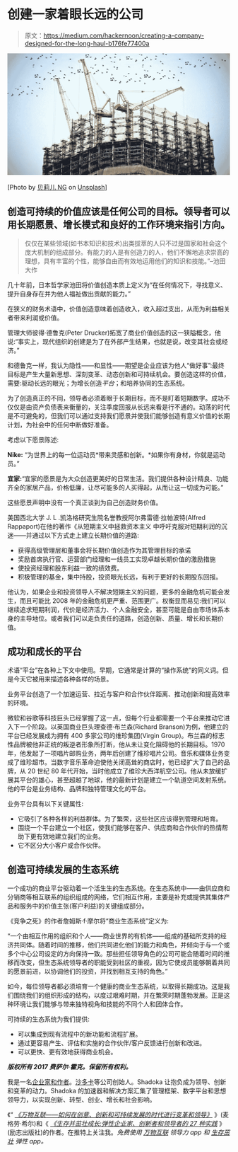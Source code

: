 # 创建一家着眼长远的公司

> 原文：<https://medium.com/hackernoon/creating-a-company-designed-for-the-long-haul-b176fe77400a>

![](img/81dfc8d11b600b9f24e0385433264ade.png)

[Photo by [贝莉儿 NG](https://unsplash.com/photos/8Gg2Ne_uTcM?utm_source=unsplash&utm_medium=referral&utm_content=creditCopyText) on [Unsplash](https://unsplash.com/?utm_source=unsplash&utm_medium=referral&utm_content=creditCopyText)]

## 创造可持续的价值应该是任何公司的目标。领导者可以用长期愿景、增长模式和良好的工作环境来指引方向。

> 仅仅在某些领域(如书本知识和技术)出类拔萃的人只不过是国家和社会这个庞大机制的组成部分。有能力的人是有创造力的人，他们不懈地追求崇高的理想，具有丰富的个性，能够自由而有效地运用他们的知识和技能。”–池田大作

几十年前，日本哲学家池田将价值创造本质上定义为“在任何情况下，寻找意义、提升自身存在并为他人福祉做出贡献的能力。”

在狭义的财务术语中，价值创造意味着创造收入，收入超过支出，从而为利益相关者带来利润或价值。

管理大师彼得·德鲁克(Peter Drucker)拓宽了商业价值创造的这一狭隘概念，他说:“事实上，现代组织的创建是为了在外部产生结果，也就是说，改变其社会或经济。”

和德鲁克一样，我认为隐性——和显性——期望是企业应该为他人“做好事”:最终目标是产生大量新思想、深刻变革、动态创新和可持续机会。要创造这样的价值，需要:驱动长远的眼光；为增长创造*平台*；和培养协同的生态系统。

为了创造真正的不同，领导者必须着眼于长期目标，而不是盯着短期数字。成功不仅仅是由资产负债表来衡量的，关注季度回报从长远来看是行不通的。动荡的时代是不可避免的，但我们可以通过支持我们愿景并使我们能够创造有意义价值的长期计划，为社会中的任何中断做好准备。

考虑以下愿景陈述:

**Nike:** “为世界上的每一位运动员*带来灵感和创新。*如果你有身材，你就是运动员。”

**宜家:**“宜家的愿景是为大众创造更美好的日常生活。我们提供各种设计精良、功能齐全的家居产品，价格低廉，让尽可能多的人买得起，从而让这一切成为可能。”

这些愿景声明中没有一个真正谈到为自己创造财务价值。

美国西北大学 J. L .凯洛格研究生院名誉教授阿尔弗雷德·拉帕波特(Alfred Rappaport)在他的著作《从短期主义中拯救资本主义 中呼吁克服对短期利润的沉迷——并通过以下方式走上建立长期价值的道路:

*   获得高级管理层和董事会将长期价值创造作为其管理目标的承诺
*   奖励首席执行官、运营部门经理和一线员工实现卓越长期价值的激励措施
*   使投资经理和股东利益一致的绩效费。
*   积极管理的基金，集中持股，投资眼光长远，有利于更好的长期股东回报。

他认为，如果企业和投资领导人不解决短期主义的问题，更多的金融危机可能会发生，而且可能比 2008 年的金融危机更严重、范围更广。权衡显而易见:我们可以继续追求短期利润，代价是经济活力、个人金融安全，甚至可能是自由市场体系本身的主导地位。或者我们可以走负责任的道路，创造创新、质量、增长和长期价值。

## **成功和成长的平台**

术语“平台”在各种上下文中使用。早期，它通常是计算的“操作系统”的同义词。但是今天它被用来描述各种各样的场景。

业务平台创造了一个加速运营、拉近与客户和合作伙伴距离、推动创新和提高效率的环境。

微软和谷歌等科技巨头已经掌握了这一点，但每个行业都需要一个平台来推动它进入下一个阶段。以英国商业巨头理查德·布兰森(Richard Branson)为例，他建立的平台已经发展成为拥有 400 多家公司的维珍集团(Virgin Group)。布兰森的标志性品牌被他非正统的叛逆者形象所打断，他从未让变化阻碍他的长期目标。1970 年，他发起了一项唱片邮购业务，两年后创建了维珍唱片公司。音乐和媒体业务变成了维珍超市。当数字音乐革命迫使他关闭高耸的商店时，他已经扩大了自己的品牌，从 20 世纪 80 年代开始，当时他成立了维珍大西洋航空公司。他从未放缓扩展其平台的雄心，甚至超越了地球，他的最新计划是建立一个轨道空间发射系统。他的平台是业务结构、品牌和独特管理文化的平台。

业务平台具有以下关键属性:

*   它吸引了各种各样的利益群体。为了繁荣，这些社区应该得到管理和培育。
*   围绕一个平台建立一个社区，使我们能够在客户、供应商和合作伙伴的热情帮助下更有效地建立我们的业务。
*   它不区分大小客户或合作伙伴。

## **创造可持续发展的生态系统**

一个成功的商业平台驱动着一个活生生的生态系统。在生态系统中——由供应商和分销商等相互联系的组织组成的网络，它们相互作用，主要是补充或提供其集体产品和服务中的价值主张(客户利益)的关键组成部分。

《竞争之死》的作者詹姆斯·f·摩尔将“商业生态系统”定义为:

“一个由相互作用的组织和个人——商业世界的有机体——组成的基础所支持的经济共同体。随着时间的推移，他们共同进化他们的能力和角色，并倾向于与一个或多个中心公司设定的方向保持一致。那些担任领导角色的公司可能会随着时间的推移而改变，但生态系统领导者的职能受到社区的重视，因为它使成员能够朝着共同的愿景前进，以协调他们的投资，并找到相互支持的角色。”

如今，每位领导者都必须培育一个健康的商业生态系统，以取得长期成功。这是我们围绕我们的组织形成的结构，以度过艰难时期，并在繁荣时期蓬勃发展。正是这种环境让我们能够与带来独特视角和技能的不同个人和团体合作。

可持续的生态系统为我们提供:

*   可以集成到现有流程中的新功能和流程扩展。
*   通过更容易产生、评估和实施的合作伙伴/客户反馈进行创新和改进。
*   可以更快、更有效地获得商业机会。

***版权所有 2017 费萨尔·霍克。保留所有权利。***

我是一名[企业家和作者](http://faisalhoque.com/speaking/)。[沙多卡](http://shadoka.com/)等公司创始人。Shadoka 让抱负成为领导、创新和变革的动力。Shadoka 的加速器和解决方案汇集了管理框架、数字平台和思想领导力，以实现创新、转型、创业、增长和社会影响。

《“ [*《万物互联——如何在创意、创新和可持续发展的时代进行变革和领导》*](http://www.amazon.com/Everything-Connects-Creativity-Innovation-Sustainability/dp/0071830758/ref=sr_1_1?ie=UTF8&qid=1376488798&sr=8-1&keywords=everything+connects%2Bfaisal+hoque) 》(麦格劳·希尔)和《 [*《生存并茁壮成长:弹性企业家、创新者和领导者的 27 种实践*](http://survivetothrive.pub/) 》(励志出版社)的作者。在推特上关注我。*免费使用* [*万物互联*](http://app.everythingconnectsthebook.com/login.php) *领导力 app 和* [*生存茁壮*](http://app.survivetothrive.pub/login.php) *弹性 app。*
